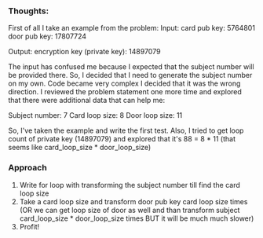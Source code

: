 ### Thoughts:

First of all I take an example from the problem:
Input:
card pub key: 5764801
door pub key: 17807724

Output:
encryption key (private key): 14897079

The input has confused me because I expected that the subject number will be provided there. 
So, I decided that I need to generate the subject number on my own. Code became very complex I decided that it was the wrong direction.
I reviewed the problem statement one more time and explored that there were additional data that can help me:

Subject number: 7
Card loop size: 8
Door loop size: 11

So, I've taken the example and write the first test. 
Also, I tried to get loop count of private key (14897079) and explored that it's 88 = 8 * 11 (that seems like card_loop_size * door_loop_size)

### Approach

1. Write for loop with transforming the subject number till find the card loop size
2. Take a card loop size and transform door pub key card loop size times 
(OR we can get loop size of door as well and than transform subject card_loop_size * door_loop_size times BUT it will be much much slower)
3. Profit!
